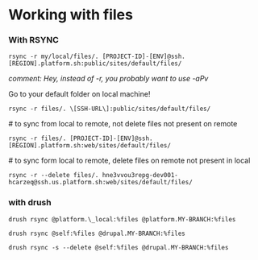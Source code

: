 # Working with files

### With RSYNC

```
rsync -r my/local/files/. [PROJECT-ID]-[ENV]@ssh.[REGION].platform.sh:public/sites/default/files/
```

_comment: Hey, instead of -r, you probably want to use -aPv_

Go to your default folder on local machine!

```
rsync -r files/. \[SSH-URL\]:public/sites/default/files/
```

\# to sync from local to remote, not delete files not present on remote

```
rsync -r files/. [PROJECT-ID]-[ENV]@ssh.[REGION].platform.sh:web/sites/default/files/
```

\# to sync form local to remote, delete files on remote not present in local

```
rsync -r --delete files/. hne3vvou3repg-dev001-hcarzeq@ssh.us.platform.sh:web/sites/default/files/
```

### with drush

```
drush rsync @platform.\_local:%files @platform.MY-BRANCH:%files
```

```
drush rsync @self:%files @drupal.MY-BRANCH:%files
```

```
drush rsync -s --delete @self:%files @drupal.MY-BRANCH:%files
```



